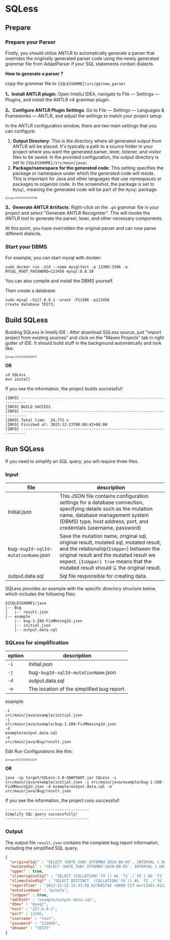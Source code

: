 # SQLess

## Prepare

### Prepare your Parser

Firstly, you should utilize ANTLR to automatically generate a parser that overrides the originally generated parser code using the newly generated grammar file from AdaptParser if your SQL statements contain dialects. 

**How to generate a parser ?**

copy the grammar file to `{SQLESSHOME}\src/g4/new_parser`

**1、Install ANTLR plugin**: Open IntelliJ IDEA, navigate to File — Settings — Plugins, and install the ANTLR v4 grammar plugin.

**2、Configure ANTLR Plugin Settings**: Go to File — Settings — Languages & Frameworks — ANTLR, and adjust the settings to match your project setup. 

In the ANTLR configuration window, there are two main settings that you can configure:

1. **Output Directory**: This is the directory where all generated output from ANTLR will be placed. It's typically a path to a source folder in your project where you want the generated parser, lexer, listener, and visitor files to be saved. In the provided configuration, the output directory is set to `{SQLESSHOME}/src/main/java/`.
2. **Package/namespace for the generated code**: This setting specifies the package or namespace under which the generated code will reside. This is important for Java and other languages that use namespaces or packages to organize code. In the screenshot, the package is set to `MySql`, meaning the generated code will be part of the `MySql` package.

<img src="README.assets/image-20231223010200748.png" alt="image-20231223010200748" style="zoom:50%;" />



**3、Generate ANTLR Artifacts**: Right-click on the `.g4` grammar file in your project and  select "Generate ANTLR Recognizer". This will invoke the ANTLR tool to  generate the parser, lexer, and other necessary components.

At this point, you have overridden the original parser and can now parse different dialects.



### Start your DBMS

For example, you can start mysql with docker:

```
sudo docker run -itd --name mysqltest -p 13306:3306 -e MYSQL_ROOT_PASSWORD=123456 mysql:8.0.30
```

You can also compile and install the DBMS yourself.

Then create a database:

```
sudo mysql -h127.0.0.1 -uroot -P13306 -p123456
create database TEST3;
```



## Build SQLess

Building SQLess in Intellij IDE : After download SQLess source, just "import project from existing sources" and click on the "Maven Projects" tab in right gutter of IDE. It should build stuff in the background automatically and look like:

<img src="README.assets/image-20231223000816172.png" alt="image-20231223000816172" style="zoom:50%;" />

**OR**

```
cd SQLess
mvn install 
```



If you see the information, the project builds successful!

```
[INFO] ------------------------------------------------------------------------
[INFO] BUILD SUCCESS
[INFO] ------------------------------------------------------------------------
[INFO] Total time:  24.772 s
[INFO] Finished at: 2023-12-23T00:09:42+08:00
[INFO] ------------------------------------------------------------------------
```



## Run SQLess

If you need to simplify an SQL query, you will require three files.

### Input  

| file                                    | description                                                  |
| --------------------------------------- | ------------------------------------------------------------ |
| Initial.json                            | This JSON file contains configuration settings for a database  connection, specifying details such as the mutation name, database  management system (DBMS) type, host address, port, and credentials  (username, password) |
| bug-`bugId`-`sqlId`-`mutationName`.json | Save the mutation name, original sql, original result, mutated sql, mutated result, and the relationship(`IsUpper`) between the original result and the mutated result we expect. `[IsUpper] true` means that the mutated result  should ⊆ the original result. |
| output.data.sql                         | Sql file responsible for creating data.                      |

SQLess provides an example with the specific directory structure below, which includes the following files:

```
${SQLESSHOME}/java
|-- Bug
|   |-- result.json
|-- example
    |-- bug-1-288-FixMHving1U.json
    |-- initial.json
    |-- output.data.sql
```



### SQLess for simplification

| option | description                                |
| ------ | ------------------------------------------ |
| `-i`   | Initial.json                               |
| `-j`   | bug-`bugId`-`sqlId`-`mutationName`.json    |
| `-d`   | output.data.sql                            |
| `-o`   | The location of the simplified bug report. |

example:

```
-i
src/main/java/example/initial.json
-j
src/main/java/example/bug-1-288-FixMHaving1U.json
-d
example/output.data.sql
-o
src/main/java/Bug/result.json
```

Edit Run Configurations like this:

<img src="README.assets/image-20231223001222231.png" alt="image-20231223001222231" style="zoom: 50%;" />

**OR**

```
java -cp target/SQLess-1.0-SNAPSHOT.jar SQLess -i src/main/java/example/initial.json -j src/main/java/example/bug-1-288-FixMHaving1U.json -d example/output.data.sql -o src/main/java/Bug/result.json
```



If you see the information, the project runs successful!

```
-------------------------------------
Simplify SQL query successfully!
-------------------------------------
```



### Output

The output file `result.json` contains the complete bug report information, including the simplified SQL query.

```json
{
  "originalSql" : "SELECT (DATE_SUB(_UTF8MB4'2019-08-05', INTERVAL 1 DAY_SECOND)>>`f4`*COS(7327249037932383944)) AS `f1`,(COLLATION(`f4`)&`f5`) AS `f2`,(`f6`) AS `f3` FROM (SELECT `col_varchar(20)_key_signed` AS `f4`,`col_char(20)_undef_signed` AS `f5`,`col_double_key_signed` AS `f6` FROM `table_3_utf8_undef` FORCE INDEX (`col_double_key_unsigned`, `col_varchar(20)_key_signed`)) AS `t1` WHERE (((DATE_SUB(COERCIBILITY(`f4`), INTERVAL 1 DAY_MINUTE))<=ANY (SELECT `col_float_undef_signed` FROM `table_3_utf8_undef` USE INDEX (`col_bigint_key_signed`))) OR ((CAST((DAYOFMONTH(_UTF8MB4'2005-03-14')) AS CHAR) LIKE _UTF8MB4'%1%') IS TRUE)) IS TRUE HAVING (((`f2`+`f3`+CHAR_LENGTH(`f1`)) NOT IN (CHARSET(`f2`),`f2`,_UTF8MB4'2013-10-09')) OR (NOT ((FORMAT_BYTES(`f1`))=ANY (SELECT `col_char(20)_undef_signed` FROM `table_7_utf8_undef` USE INDEX (`col_bigint_key_unsigned`, `col_double_key_signed`)))) OR ((DATE_SUB(~`f3`, INTERVAL 1 MONTH)) IS TRUE)) IS TRUE ORDER BY `f5`",
  "mutatedSql" : "SELECT (DATE_SUB(_UTF8MB4'2019-08-05', INTERVAL 1 DAY_SECOND)>>`f4`*COS(7327249037932383944)) AS `f1`,(COLLATION(`f4`)&`f5`) AS `f2`,(`f6`) AS `f3` FROM (SELECT `col_varchar(20)_key_signed` AS `f4`,`col_char(20)_undef_signed` AS `f5`,`col_double_key_signed` AS `f6` FROM `table_3_utf8_undef` FORCE INDEX (`col_double_key_unsigned`, `col_varchar(20)_key_signed`)) AS `t1` WHERE (((DATE_SUB(COERCIBILITY(`f4`), INTERVAL 1 DAY_MINUTE))<=ANY (SELECT `col_float_undef_signed` FROM `table_3_utf8_undef` USE INDEX (`col_bigint_key_signed`))) OR ((CAST((DAYOFMONTH(_UTF8MB4'2005-03-14')) AS CHAR) LIKE _UTF8MB4'%1%') IS TRUE)) IS TRUE HAVING 1 ORDER BY `f5`",
  "upper" : true,
  "slimoriginalSql" : "SELECT (COLLATION(`f4`)) AS `f2`,(`f6`) AS `f3` FROM (SELECT `col_varchar(20)_key_signed` AS `f4`,`col_char(20)_undef_signed` AS `f5`,`col_double_key_signed` AS `f6` FROM `table_3_utf8_undef` FORCE INDEX (`col_double_key_unsigned`, `col_varchar(20)_key_signed`)) AS `t1`   ORDER BY `f5`",
  "slimmutatedSql" : "SELECT DISTINCT  (COLLATION(`f4`)) AS `f2`,(`f6`) AS `f3` FROM (SELECT `col_varchar(20)_key_signed` AS `f4`,`col_char(20)_undef_signed` AS `f5`,`col_double_key_signed` AS `f6` FROM `table_3_utf8_undef` FORCE INDEX (`col_double_key_unsigned`, `col_varchar(20)_key_signed`)) AS `t1`   ORDER BY `f5`",
  "reportTime" : "2022-12-23 13:33:58.027685794 +0800 CST m=+13561.912318044",
  "mutationName" : "pinolo",
  "isUpper" : true,
  "ddlPath" : "example/output.data.sql",
  "dbms" : "mysql",
  "host" : "127.0.0.1",
  "port" : 13306,
  "username" : "root",
  "password" : "123456",
  "dbname" : "TEST3"
}
```

